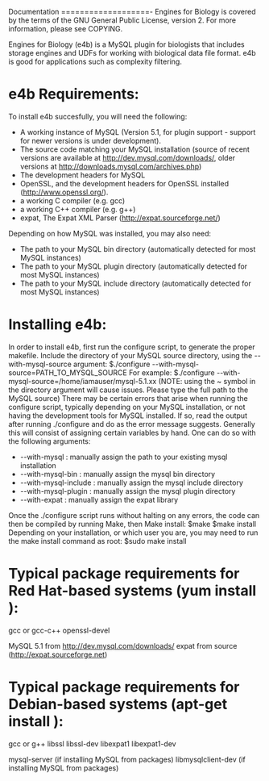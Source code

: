 Documentation
===================-
Engines for Biology is covered by the terms of the GNU General Public License, version 2. For more information, please see COPYING.

Engines for Biology (e4b) is a MySQL plugin for biologists that includes storage engines and UDFs for working with biological data file format. e4b is good for applications such as complexity filtering.


e4b Requirements:
===================
To install e4b succesfully, you will need the following:
 * A working instance of MySQL (Version 5.1, for plugin support - support for newer versions is under development).
 * The source code matching your MySQL installation (source of recent versions are available at http://dev.mysql.com/downloads/, older versions at http://downloads.mysql.com/archives.php)
 * The development headers for MySQL
 * OpenSSL, and the development headers for OpenSSL installed (http://www.openssl.org/).
 * a working C compiler (e.g. gcc)
 * a working C++ compiler (e.g. g++)
 * expat, The Expat XML Parser (http://expat.sourceforge.net/)

Depending on how MySQL was installed, you may also need:
 * The path to your MySQL bin directory (automatically detected for most MySQL instances)
 * The path to your MySQL plugin directory (automatically detected for most MySQL instances)
 * The path to your MySQL include directory (automatically detected for most MySQL instances)


Installing e4b:
===================
In order to install e4b, first run the configure script, to generate the proper makefile. Include the directory of your MySQL source directory, using the --with-mysql-source argument:
$./configure --with-mysql-source=PATH_TO_MYSQL_SOURCE
For example:
$./configure --with-mysql-source=/home/iamauser/mysql-5.1.xx
(NOTE: using the ~ symbol in the directory argument will cause issues. Please type the full path to the MySQL source)
There may be certain errors that arise when running the configure script, typically depending on your MySQL installation, or not having the development tools for MySQL installed. If so, read the output after running ./configure and do as the error message suggests. Generally this will consist of assigning certain variables by hand. One can do so with the following arguments:
 * --with-mysql         : manually assign the path to your existing mysql installation
 * --with-mysql-bin	: manually assign the mysql bin directory
 * --with-mysql-include : manually assign the mysql include directory
 * --with-mysql-plugin  : manually assign the mysql plugin directory
 * --with-expat         : manually assign the expat library

Once the ./configure script runs without halting on any errors, the code can then be compiled by running Make, then Make install:
$make
$make install
Depending on your installation, or which user you are, you may need to run the make install command as root:
$sudo make install


Typical package requirements for Red Hat-based systems (yum install <package>):
===================
gcc or gcc-c++
openssl-devel

MySQL 5.1 from http://dev.mysql.com/downloads/
expat from source (http://expat.sourceforge.net)


Typical package requirements for Debian-based systems (apt-get install <package>):
===================
gcc or g++
libssl
libssl-dev
libexpat1
libexpat1-dev

mysql-server (if installing MySQL from packages)
libmysqlclient-dev (if installing MySQL from packages)
